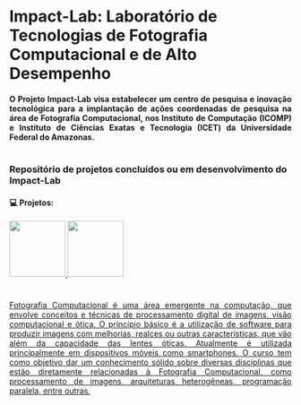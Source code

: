 # Impact-Lab: Laboratório de Tecnologias de Fotografia Computacional e de Alto Desempenho 
#### <p align="justify"> O Projeto Impact-Lab visa estabelecer um centro de pesquisa e inovação tecnológica para a implantação de ações coordenadas de pesquisa na área de Fotografia Computacional, nos Instituto de Computação (ICOMP) e Instituto de Ciências Exatas e Tecnologia (ICET) da Universidade Federal do Amazonas. </p>

#

### Repositório de projetos concluídos ou em desenvolvimento do Impact-Lab  
  #### 💻 Projetos:
  <div>
  <a href="https://github.com/Dino-Comp/Arvores">
    <img height="100em" src="https://github-readme-stats.vercel.app/api/pin/?username=Dino-Comp&repo=Arvores&theme=ayu-mirage"/>
  <a href="https://github.com/Dino-Comp/Algoritmos-de-Ordenacao">
    <img height="100em" src="https://github-readme-stats.vercel.app/api/pin/?username=Dino-Comp&repo=Algoritmos-de-Ordenacao&theme=ayu-mirage"/> 
</div>

#
<p align="justify"> Fotografia Computacional é uma área emergente na computação, que envolve conceitos e técnicas de processamento digital de imagens, visão computacional e ótica. O princípio básico é a utilização de software para produzir imagens com melhorias, realces ou outras características, que vão além da capacidade das lentes óticas. Atualmente é utilizada principalmente em dispositivos móveis como smartphones. O curso tem como objetivo dar um conhecimento sólido sobre diversas disciplinas que estão diretamente relacionadas à Fotografia Computacional, como processamento de imagens, arquiteturas heterogêneas, programação paralela, entre outras. </p>

    
